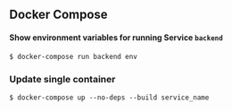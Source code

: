 ## Docker Compose
#### Show environment variables for running Service `backend`
```console
$ docker-compose run backend env
```

### Update single container
```console
$ docker-compose up --no-deps --build service_name
```
